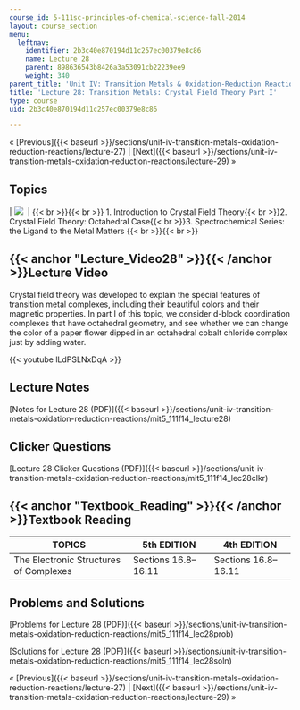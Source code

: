 ```yaml
---
course_id: 5-111sc-principles-of-chemical-science-fall-2014
layout: course_section
menu:
  leftnav:
    identifier: 2b3c40e870194d11c257ec00379e8c86
    name: Lecture 28
    parent: 898636543b8426a3a53091cb22239ee9
    weight: 340
parent_title: 'Unit IV: Transition Metals & Oxidation-Reduction Reactions'
title: 'Lecture 28: Transition Metals: Crystal Field Theory Part I'
type: course
uid: 2b3c40e870194d11c257ec00379e8c86

---
```


« [Previous]({{< baseurl >}}/sections/unit-iv-transition-metals-oxidation-reduction-reactions/lecture-27) | [Next]({{< baseurl >}}/sections/unit-iv-transition-metals-oxidation-reduction-reactions/lecture-29) »

Topics
------

| ![](/coursemedia/5-111sc-principles-of-chemical-science-fall-2014/af4d350d34ab0849ef969550987d4a7c_Lecture_28.jpg)  |  {{< br >}}{{< br >}} 1.  Introduction to Crystal Field Theory{{< br >}}2.  Crystal Field Theory: Octahedral Case{{< br >}}3.  Spectrochemical Series: the Ligand to the Metal Matters {{< br >}}{{< br >}}  

{{< anchor "Lecture_Video28" >}}{{< /anchor >}}Lecture Video
------------------------------------------------------------

Crystal field theory was developed to explain the special features of transition metal complexes, including their beautiful colors and their magnetic properties. In part I of this topic, we consider d-block coordination complexes that have octahedral geometry, and see whether we can change the color of a paper flower dipped in an octahedral cobalt chloride complex just by adding water.

{{< youtube lLdPSLNxDqA >}}

Lecture Notes
-------------

[Notes for Lecture 28 (PDF)]({{< baseurl >}}/sections/unit-iv-transition-metals-oxidation-reduction-reactions/mit5_111f14_lecture28)

Clicker Questions
-----------------

[Lecture 28 Clicker Questions (PDF)]({{< baseurl >}}/sections/unit-iv-transition-metals-oxidation-reduction-reactions/mit5_111f14_lec28clkr)

{{< anchor "Textbook_Reading" >}}{{< /anchor >}}Textbook Reading
----------------------------------------------------------------

| TOPICS | 5th EDITION | 4th EDITION |
| --- | --- | --- |
| The Electronic Structures of Complexes | Sections 16.8–16.11 | Sections 16.8–16.11 

Problems and Solutions
----------------------

[Problems for Lecture 28 (PDF)]({{< baseurl >}}/sections/unit-iv-transition-metals-oxidation-reduction-reactions/mit5_111f14_lec28prob)

[Solutions for Lecture 28 (PDF)]({{< baseurl >}}/sections/unit-iv-transition-metals-oxidation-reduction-reactions/mit5_111f14_lec28soln)

« [Previous]({{< baseurl >}}/sections/unit-iv-transition-metals-oxidation-reduction-reactions/lecture-27) | [Next]({{< baseurl >}}/sections/unit-iv-transition-metals-oxidation-reduction-reactions/lecture-29) »